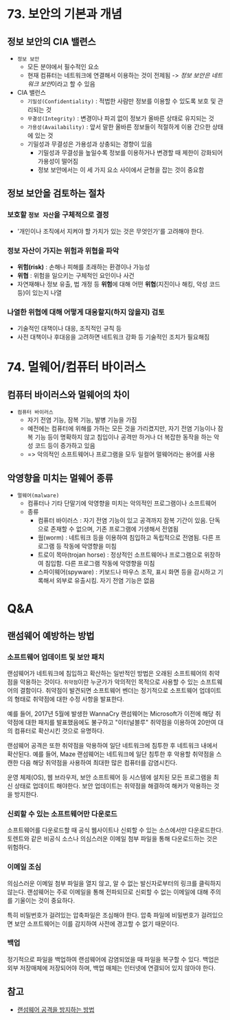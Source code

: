# 73. 보안의 기본과 개념

## 정보 보안의 CIA 밸련스

- `정보 보안`
  - 모든 분야에서 필수적인 요소
  - 현재 컴퓨터는 네트워크에 연결해서 이용하는 것이 전제됨 -> *정보 보안은 네트워크 보안*이라고 할 수 있음
- CIA 밸런스
  - `기밀성(Confidentiality)` : 적법한 사람만 정보를 이용할 수 있도록 보호 및 관리되는 것
  - `무결성(Integrity)` : 변경이나 파괴 없이 정보가 올바른 상태로 유지되는 것
  - `가용성(Availability)` : 앞서 말한 올바른 정보들이 적절하게 이용 간으한 상태에 있는 것
  - 기밀성과 무결성은 가용성과 상충되는 경향이 있음
    - 기밀성과 무결성을 높일수록 정보를 이용하거나 변경할 때 제한이 강화되어 가용성이 떨어짐
    - 정보 보안에서는 이 세 가지 요소 사이에서 균형을 잡는 것이 중요함

## 정보 보안을 검토하는 절차

### 보호할 `정보 자산`을 구체적으로 결정
- '개인이나 조직에서 지켜야 할 가치가 있는 것은 무엇인가'를 고려해야 한다.

### 정보 자산이 가지는 위험과 위협을 파악
- **위험(risk)** : 손해나 피해를 초래하는 환경이나 가능성
- **위협** : 위험을 일으키는 구체적인 요인이나 사건
- 자연재해나 정보 유출, 법 개정 등 **위험**에 대해 어떤 **위협**(지진이나 해킹, 악성 코드 등)이 있는지 나열

### 나열한 위협에 대해 어떻게 대응할지(하지 않을지) 검토
- 기술적인 대책이나 대응, 조직적인 규칙 등
- 사전 대책이나 후대응을 고려하면 네트워크 강화 등 기술적인 조치가 필요해짐

# 74. 멀웨어/컴퓨터 바이러스

## 컴퓨터 바이러스와 멀웨어의 차이

- `컴퓨터 바이러스`
  - 자기 전염 기능, 잠복 기능, 발병 기능을 가짐
  - 예전에는 컴퓨터에 위해를 가하는 모든 것을 가리켰지만, 자기 전염 기능이나 잠복 기능 등이 명확하지 않고 침입이나 공격만 하거나 더 복잡한 동작을 하는 악성 코드 등이 증가하고 있음
  - => 악의적인 소프트웨어나 프로그램을 모두 일컬어 멀웨어라는 용어를 사용

## 악영향을 미치는 멀웨어 종류

- `멀웨어(malware)`
  - 컴퓨터나 기타 단말기에 악영향을 미치는 악의적인 프로그램이나 소프트웨어
  - 종류
    - 컴퓨터 바이러스 : 자기 전염 기능이 있고 공격까지 잠복 기간이 있음. 단독으로 존재할 수 없으며, 기존 프로그램에 기생해서 전염됨
    - 웜(worm) : 네트워크 등을 이용하여 침입하고 독립적으로 전염됨. 다른 프로그램 등 작동에 악영향을 미침
    - 트로이 목마(trojan horse) : 정상적인 소프트웨어나 프로그램으로 위장하여 침입함. 다른 프로그램 작동에 악영향을 미침
    - 스파이웨어(spyware) : 키보드나 마우스 조작, 표시 화면 등을 감시하고 기록해서 외부로 유출시킴. 자기 전염 기능은 없음

# Q&A

## 랜섬웨어 예방하는 방법

### 소프트웨어 업데이트 및 보안 패치

랜섬웨어가 네트워크에 침입하고 확산하는 일반적인 방법은 오래된 소프트웨어의 취약점을 악용하는 것이다. `취약점`이란 누군가가 악의적인 목적으로 사용할 수 있는 소프트웨어의 결함이다. 취약점이 발견되면 소프트웨어 벤더는 정기적으로 소프트웨어 업데이트의 형태로 취약점에 대한 수정 사항을 발표한다.

예를 들어, 2017년 5월에 발생한 WannaCry 랜섬웨어는 Microsoft가 이전에 해당 취약점에 대한 패치를 발표했음에도 불구하고 "이터널블루" 취약점을 이용하여 20만여 대의 컴퓨터로 확산시킨 것으로 유명하다.

랜섬웨어 공격은 또한 취약점을 악용하여 일단 네트워크에 침투한 후 네트워크 내에서 확산된다. 예를 들어, Maze 랜섬웨어는 네트워크에 일단 침투한 후 악용할 취약점을 스캔한 다음 해당 취약점을 사용하여 최대한 많은 컴퓨터를 감염시킨다.

운영 체제(OS), 웹 브라우저, 보안 소프트웨어 등 시스템에 설치된 모든 프로그램을 최신 상태로 업데이트 해야한다. 보안 업데이트는 취약점을 해결하여 해커가 악용하는 것을 방지한다.

### 신뢰할 수 있는 소프트웨어만 다운로드

소프트웨어를 다운로드할 때 공식 웹사이트나 신뢰할 수 있는 소스에서만 다운로드한다. 토렌트와 같은 비공식 소스나 의심스러운 이메일 첨부 파일을 통해 다운로드하는 것은 위험하다.

### 이메일 조심

의심스러운 이메일 첨부 파일을 열지 않고, 알 수 없는 발신자로부터의 링크를 클릭하지 않는다. 랜섬웨어는 주로 이메일을 통해 전파되므로 신뢰할 수 없는 이메일에 대해 주의를 기울이는 것이 중요하다. 

특히 비밀번호가 걸려있는 압축파일은 조심해야 한다. 압축 파일에 비밀번호가 걸려있으면 보안 소프트웨어는 이를 감지하여 사전에 경고할 수 없기 때문이다.

### 백업

정기적으로 파일을 백업하여 랜섬웨어에 감염되었을 때 파일을 복구할 수 있다. 백업은 외부 저장매체에 저장되어야 하며, 백업 매체는 인터넷에 연결되어 있지 않아야 한다.

## 참고

- [랜섬웨어 공격을 방지하는 방법](https://www.cloudflare.com/ko-kr/learning/security/ransomware/how-to-prevent-ransomware/#:~:text=%EB%9E%9C%EC%84%AC%EC%9B%A8%EC%96%B4%20%EA%B3%B5%EA%B2%A9%EC%9D%84%20%EB%B0%A9%EC%A7%80%ED%95%98%EB%8A%94%20%EB%B0%A9%EB%B2%95%201%201.%20%EC%86%8C%ED%94%84%ED%8A%B8%EC%9B%A8%EC%96%B4%EB%A5%BC%20%EC%A0%95%EA%B8%B0%EC%A0%81%EC%9C%BC%EB%A1%9C,...%206%206.%20Zero%20Trust%20%EB%AA%A8%EB%8D%B8%20%EC%82%AC%EC%9A%A9%20)
